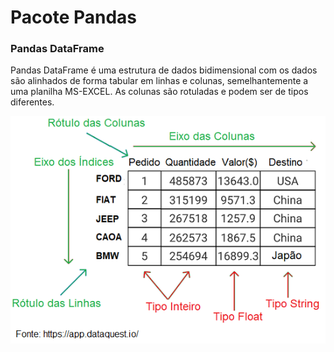 # Pacote Pandas

### Pandas DataFrame

Pandas DataFrame é uma estrutura de dados bidimensional com os dados são alinhados de forma tabular em linhas e colunas, semelhantemente a uma planilha MS-EXCEL.
As colunas são rotuladas e podem ser de tipos diferentes.

![funcao](/imagens/tabFrame.png)
